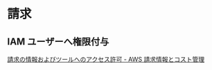 # 請求

## IAM ユーザーへ権限付与
[請求の情報およびツールへのアクセス許可 - AWS 請求情報とコスト管理](https://docs.aws.amazon.com/ja_jp/awsaccountbilling/latest/aboutv2/grantaccess.html)
